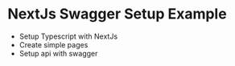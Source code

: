 # NextJs Swagger Setup Example

- Setup Typescript with NextJs
- Create simple pages
- Setup api with swagger
